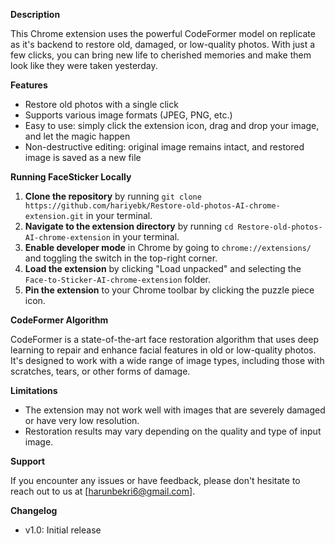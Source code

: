 **Description**

This Chrome extension uses the powerful CodeFormer model on replicate as it's backend to restore old, damaged, or low-quality photos. With just a few clicks, you can bring new life to cherished memories and make them look like they were taken yesterday.

**Features**

* Restore old photos with a single click
* Supports various image formats (JPEG, PNG, etc.)
* Easy to use: simply click the extension icon, drag and drop your image, and let the magic happen
* Non-destructive editing: original image remains intact, and restored image is saved as a new file

**Running FaceSticker Locally**

1. **Clone the repository** by running `git clone https://github.com/hariyebk/Restore-old-photos-AI-chrome-extension.git` in your terminal.
2. **Navigate to the extension directory** by running `cd Restore-old-photos-AI-chrome-extension` in your terminal.
3. **Enable developer mode** in Chrome by going to `chrome://extensions/` and toggling the switch in the top-right corner.
4. **Load the extension** by clicking "Load unpacked" and selecting the `Face-to-Sticker-AI-chrome-extension` folder.
5. **Pin the extension** to your Chrome toolbar by clicking the puzzle piece icon.

**CodeFormer Algorithm**

CodeFormer is a state-of-the-art face restoration algorithm that uses deep learning to repair and enhance facial features in old or low-quality photos. It's designed to work with a wide range of image types, including those with scratches, tears, or other forms of damage.

**Limitations**

* The extension may not work well with images that are severely damaged or have very low resolution.
* Restoration results may vary depending on the quality and type of input image.

**Support**

If you encounter any issues or have feedback, please don't hesitate to reach out to us at [harunbekri6@gmail.com].


**Changelog**

* v1.0: Initial release